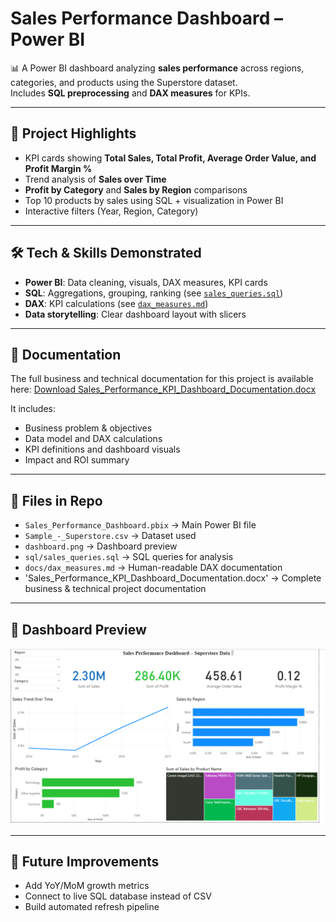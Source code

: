 # Sales Performance Dashboard – Power BI

📊 A Power BI dashboard analyzing **sales performance** across regions, categories, and products using the Superstore dataset.  
Includes **SQL preprocessing** and **DAX measures** for KPIs.

---

## 🚀 Project Highlights
- KPI cards showing **Total Sales, Total Profit, Average Order Value, and Profit Margin %**  
- Trend analysis of **Sales over Time**  
- **Profit by Category** and **Sales by Region** comparisons  
- Top 10 products by sales using SQL + visualization in Power BI  
- Interactive filters (Year, Region, Category)

---

## 🛠️ Tech & Skills Demonstrated
- **Power BI**: Data cleaning, visuals, DAX measures, KPI cards  
- **SQL**: Aggregations, grouping, ranking (see [`sales_queries.sql`](sql/sales_queries.sql))  
- **DAX**: KPI calculations (see [`dax_measures.md`](docs/dax_measures.md))  
- **Data storytelling**: Clear dashboard layout with slicers  

---

## 📄 Documentation
The full business and technical documentation for this project is available here:
[Download Sales_Performance_KPI_Dashboard_Documentation.docx](./Sales_Performance_KPI_Dashboard_Documentation.docx)

It includes:
- Business problem & objectives
- Data model and DAX calculations
- KPI definitions and dashboard visuals
- Impact and ROI summary

---

## 📂 Files in Repo
- `Sales_Performance_Dashboard.pbix` → Main Power BI file  
- `Sample_-_Superstore.csv` → Dataset used  
- `dashboard.png` → Dashboard preview  
- `sql/sales_queries.sql` → SQL queries for analysis  
- `docs/dax_measures.md` → Human-readable DAX documentation
- 'Sales_Performance_KPI_Dashboard_Documentation.docx' → Complete business & technical project documentation


---

## 📸 Dashboard Preview
![Dashboard Screenshot](dashboard.png)

---

## 🔮 Future Improvements
- Add YoY/MoM growth metrics  
- Connect to live SQL database instead of CSV  
- Build automated refresh pipeline
